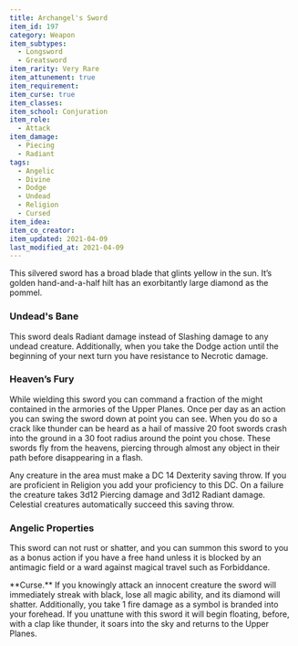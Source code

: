 ```yaml
---
title: Archangel's Sword
item_id: 197
category: Weapon
item_subtypes:
  - Longsword
  - Greatsword
item_rarity: Very Rare
item_attunement: true
item_requirement:
item_curse: true
item_classes:
item_school: Conjuration
item_role:
  - Attack
item_damage:
  - Piecing
  - Radiant
tags:
  - Angelic
  - Divine
  - Dodge
  - Undead
  - Religion
  - Cursed
item_idea:
item_co_creator:
item_updated: 2021-04-09
last_modified_at: 2021-04-09
---
```


This silvered sword has a broad blade that glints yellow in the sun. It’s golden hand-and-a-half hilt has an exorbitantly large diamond as the pommel.

### Undead's Bane
This sword deals Radiant damage instead of Slashing damage to any undead creature. Additionally, when you take the Dodge action until the beginning of your next turn you have resistance to Necrotic damage. 

### Heaven’s Fury
While wielding this sword you can command a fraction of the might contained in the armories of the Upper Planes. Once per day as an action you can swing the sword down at point you can see. When you do so a crack like thunder can be heard as a hail of massive 20 foot swords crash into the ground in a 30 foot radius around the point you chose. These swords fly from the heavens, piercing through almost any object in their path before disappearing in a flash.

Any creature in the area must make a DC 14 Dexterity saving throw. If you are proficient in Religion you add your proficiency to this DC. On a failure the creature takes 3d12 Piercing damage and 3d12 Radiant damage. Celestial creatures automatically succeed this saving throw.

### Angelic Properties
This sword can not rust or shatter, and you can summon this sword to you as a bonus action if you have a free hand unless it is blocked by an antimagic field or a ward against magical travel such as <magic-spell>Forbiddance</magic-spell>.

<div class="curse">
**Curse.** If you knowingly attack an innocent creature the sword will immediately streak with black, lose all magic ability, and its diamond will shatter. Additionally, you take 1 fire damage as a symbol is branded into your forehead.  
If you unattune with this sword it will begin floating, before, with a clap like thunder, it soars into the sky and returns to the Upper Planes.
</div>
